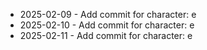 - 2025-02-09 - Add commit for character: e
- 2025-02-10 - Add commit for character: e
- 2025-02-11 - Add commit for character: e

